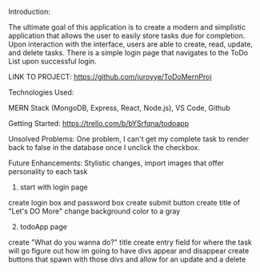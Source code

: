 Introduction:

The ultimate goal of this application is to create a modern and simplistic application that allows the user to easily store tasks due for completion. Upon interaction with the interface, users are able to create, read, update, and delete tasks. There is a simple login page that navigates to the ToDo List upon successful login.





LINK TO PROJECT: 
https://github.com/juroyye/ToDoMernProj



Technologies Used: 

MERN Stack (MongoDB, Express, React, Node.js), VS Code, Github

Getting Started: https://trello.com/b/bYSrfqna/todoapp

Unsolved Problems: One problem, I can't get my complete task to render back to false in the database once I unclick the checkbox.

Future Enhancements: Stylistic changes, import images that offer personality to each task





1. start with login page

create login box and password box
create submit button
create title of "Let's DO More"
change background color to a gray

2. todoApp page

create "What do you wanna do?" title
create entry field for where the task will go
figure out how im going to have divs appear and disappear
create buttons that spawn with those divs and allow for an update and a delete





